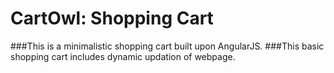 # CartOwl: Shopping Cart

###This is a minimalistic shopping cart built upon AngularJS.
###This basic shopping cart includes dynamic updation of webpage.
